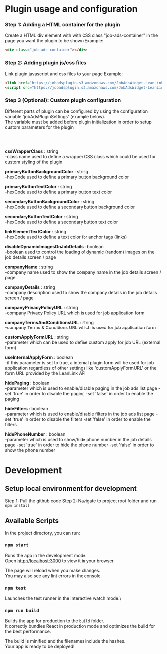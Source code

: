 # Plugin usage and configuration

### Step 1: Adding a HTML container for the plugin<br>
Create a HTML div element with with CSS class "job-ads-container" in the page you want the plugin to be shown 
Example:

```html
<div class="job-ads-container"></div>
```

### Step 2: Adding plugin js/css files<br>
Link plugin javascript and css files to your page
Example: 

```html
<link href="https://jobadsplugin.s3.amazonaws.com/JobAdsWidget-LeanLink.css" rel="stylesheet" />
<script src="https://jobadsplugin.s3.amazonaws.com/JobAdsWidget-LeanLink.js"></script>
```

### Step 3 (Optional): Custom plugin configuration
Different parts of plugin can be configured by using the configuration variable 'jobAdsPluginSettings' (example below).<br>
The variable must be added before plugin initialization in order to setup custom parameters for the plugin

<pre>
<script>
	const jobAdsPluginSettings = {
		disableDynamicImagesOnJobDetails: true,
		primaryButtonBackgroundColor: '#1a7e30',
		primaryButtonTextColor: '#ffffff',
		secondaryButtonBackgroundColor: '#ffffff',
		secondaryButtonTextColor: '#1a7e30',
		linkElementTextColor:'#1a7e30',
		companyName: 'Company Name example',
		companyDetails: 'Company Description lorem ipsum...',
		companyPrivacyPolicyURL: 'https://www.google.com/search?q=privacy+policy',
		companyTermsAndConditionsURL: 'https://www.google.com/search?q=terms+and+conditions',
		cssPluginWrapperClass: 'myWrapperClass',
		customApplyFormURL: '',
		useInternalApplyForm: true,
		hidePaging: false,
		hideFilters: false,
		hidePhoneNumber: false,
	}
</script>
</pre>

<strong>cssWrapperClass</strong> : string<br>
-class name used to define a wrapper CSS class which could be used for custom styling of the plugin

<strong>primaryButtonBackgroundColor</strong> : string<br>
-hexCode used to define a primary button background color

<strong>primaryButtonTextColor</strong> : string<br>
-hexCode used to define a primary button text color

<strong>secondaryButtonBackgroundColor</strong> : string<br>
-hexCode used to define a secondary button background color

<strong>secondaryButtonTextColor</strong> : string<br>
-hexCode used to define a secondary button text color

<strong>linkElementTextColor</strong> : string<br>
-hexCode used to define a text color for anchor tags (links)

<strong>disableDynamicImagesOnJobDetails</strong> : boolean<br>
-boolean used to control the loading of dynamic (random) images on the job details screen / page

<strong>companyName</strong> : string<br>
-company name used to show the company name in the job details screen / page

<strong>companyDetails</strong> : string<br>
-company description used to show the company details in the job details screen / page

<strong>companyPrivacyPolicyURL</strong> : string<br>
-company Privacy Policy URL which is used for job application form

<strong>companyTermsAndConditionsURL</strong> : string<br>
-company Terms & Conditions URL which is used for job application form

<strong>customApplyFormURL</strong> : string<br>
-parameter which can be used to define custom apply for job URL (external form)

<strong>useInternalApplyForm</strong> : boolean<br>
-if this parameter is set to true, a internal plugin form will be used for job application regardless of other settings like 'customApplyFormURL' or the form URL provided by the LeanLink API

<strong>hidePaging</strong> : boolean<br>
-parameter which is used to enable/disable paging in the job ads list page
-set 'true' in order to disable the paging
-set 'false' in order to enable the paging

<strong>hideFilters</strong> : boolean<br>
-parameter which is used to enable/disable filters in the job ads list page
-set 'true' in order to disable the filters
-set 'false' in order to enable the filters

<strong>hidePhoneNumber</strong> : boolean<br>
-parameter which is used to show/hide phone number in the job details page
-set 'true' in order to hide the phone number
-set 'false' in order to show the phone number


# Development 

## Setup local environment for development
Step 1: Pull the github code
Step 2: Navigate to project root folder and run `npm install`

## Available Scripts

In the project directory, you can run:

### `npm start`

Runs the app in the development mode.\
Open [http://localhost:3000](http://localhost:3000) to view it in your browser.

The page will reload when you make changes.\
You may also see any lint errors in the console.

### `npm test`

Launches the test runner in the interactive watch mode.\

### `npm run build`

Builds the app for production to the `build` folder.\
It correctly bundles React in production mode and optimizes the build for the best performance.

The build is minified and the filenames include the hashes.\
Your app is ready to be deployed!
